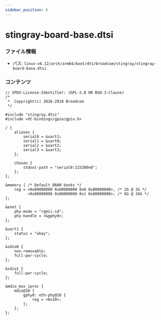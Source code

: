 ```yaml
---
sidebar_position: 6
---
```

# stingray-board-base.dtsi

### ファイル情報

- パス: `linux-v6.12/arch/arm64/boot/dts/broadcom/stingray/stingray-board-base.dtsi`

### コンテンツ

```dtsi
// SPDX-License-Identifier: (GPL-2.0 OR BSD-3-Clause)
/*
 *  Copyright(c) 2016-2018 Broadcom
 */

#include "stingray.dtsi"
#include <dt-bindings/gpio/gpio.h>

/ {
	aliases {
		serial0 = &uart1;
		serial1 = &uart0;
		serial2 = &uart2;
		serial3 = &uart3;
	};

	chosen {
		stdout-path = "serial0:115200n8";
	};
};

&memory { /* Default DRAM banks */
	reg = <0x00000000 0x80000000 0x0 0x80000000>, /* 2G @ 2G */
	      <0x00000008 0x80000000 0x1 0x80000000>; /* 6G @ 34G */
};

&enet {
	phy-mode = "rgmii-id";
	phy-handle = <&gphy0>;
};

&uart1 {
	status = "okay";
};

&sdio0 {
	non-removable;
	full-pwr-cycle;
};

&sdio1 {
	full-pwr-cycle;
};

&mdio_mux_iproc {
	mdio@10 {
		gphy0: eth-phy@10 {
			reg = <0x10>;
		};
	};
};

```
